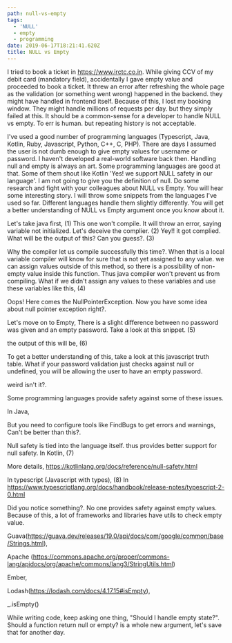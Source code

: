 ```yaml
---
path: null-vs-empty
tags:
  - 'NULL'
  - empty
  - programming
date: 2019-06-17T18:21:41.620Z
title: NULL vs Empty
---
```

I tried to book a ticket in https://www.irctc.co.in. While giving CCV of my debit card (mandatory field), accidentally I gave empty value and proceeded to book a ticket. It threw an error after refreshing the whole page as the validation (or something went wrong) happened in the backend. they might have handled in frontend itself. Because of this, I lost my booking window. They might handle millions of requests per day. but they simply failed at this. It should be a common-sense for a developer to handle NULL vs empty.  To err is human. but repeating history is not acceptable.

I've used a good number of programming languages (Typescript, Java, Kotlin, Ruby, Javascript, Python, C++, C, PHP). There are days I assumed the user is not dumb enough to give empty values for username or password. I haven't developed a real-world software back then. Handling null and empty is always an art. Some programming languages are good at that. Some of them shout like Kotlin 'Yes! we support NULL safety in our language'. I am not going to give you the definition of null. Do some research and fight with your colleagues about NULL vs Empty. You will hear some interesting story. I will throw some snippets from the languages I've used so far. Different languages handle them slightly differently. You will get a better understanding of NULL vs Empty argument once you know about it.

Let's take java first,
(1)
This one won't compile. It will throw an error, saying variable not initialized. Let's deceive the complier.
(2)
Yey!! it got complied. What will be the output of this? Can you guess?.
(3)

Why the compiler let us compile successfully this time?. When that is a local variable compiler will know for sure that is not yet assigned to any value. we can assign values outside of this method, so there is a possibility of non-empty value inside this function. Thus java compiler won't prevent us from compiling. What if we didn't assign any values to these variables and use these variables like this,
(4)

Oops! Here comes the NullPointerException. Now you have some idea about null pointer exception right?. 

Let's move on to Empty,
There is a slight difference between no password was given and an empty password. Take a look at this snippet.
(5)

the output of this will be,
(6)

To get a better understanding of this, take a look at this javascript truth table. What if your password validation just checks against null or undefined, you will be allowing the user to have an empty password. 


weird isn't it?. 

Some programming languages provide safety against some of these issues.

In Java,

But you need to configure tools like FindBugs to get errors and warnings, Can't be better than this?.

Null safety is tied into the language itself. thus provides better support for null safety.
In Kotlin,
(7)

More details, https://kotlinlang.org/docs/reference/null-safety.html

In typescript (Javascript with types),
(8)
In https://www.typescriptlang.org/docs/handbook/release-notes/typescript-2-0.html

Did you notice something?. No one provides safety against empty values. Because of this, a lot of frameworks and libraries have utils to check empty value.

Guava(https://guava.dev/releases/19.0/api/docs/com/google/common/base/Strings.html),

Apache (https://commons.apache.org/proper/commons-lang/apidocs/org/apache/commons/lang3/StringUtils.html)

 Ember, 

Lodash(https://lodash.com/docs/4.17.15#isEmpty),

_.isEmpty()

While writing code, keep asking one thing, "Should I handle empty state?". Should a function return null or empty? is a whole new argument, let's save that for another day.
